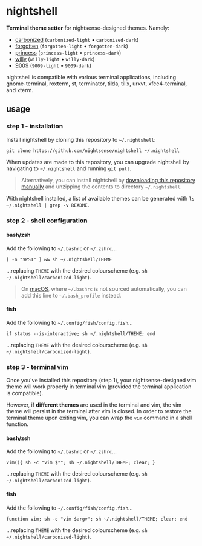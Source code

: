 # nightshell

**Terminal theme setter** for nightsense-designed themes. Namely:

- [carbonized](https://github.com/nightsense/carbonized) (`carbonized-light` • `carbonized-dark`)
- [forgotten](https://github.com/nightsense/forgotten) (`forgotten-light` • `forgotten-dark`)
- [princess](https://github.com/nightsense/princess) (`princess-light` • `princess-dark`)
- [willy](https://github.com/nightsense/willy) (`willy-light` • `willy-dark`)
- [9009](https://github.com/nightsense/9009) (`9009-light` • `9009-dark`)

nightshell is compatible with various terminal applications, including gnome-terminal, roxterm, st, terminator, tilda, tilix, urxvt, xfce4-terminal, and xterm.


## usage

### step 1 - installation

Install nightshell by cloning this repository to `~/.nightshell`:

```
git clone https://github.com/nightsense/nightshell ~/.nightshell
```

When updates are made to this repository, you can upgrade nightshell by navigating to `~/.nightshell` and running `git pull`.

> Alternatively, you can install nightshell by [downloading this repository manually](https://github.com/nightsense/nightshell/archive/master.zip) and unzipping the contents to directory `~/.nightshell`.

With nightshell installed, a list of available themes can be generated with `ls ~/.nightshell | grep -v README`.

### step 2 - shell configuration

#### bash/zsh

Add the following to `~/.bashrc` or `~/.zshrc`...

```
[ -n "$PS1" ] && sh ~/.nightshell/THEME
```

...replacing `THEME` with the desired colourscheme (e.g. `sh ~/.nightshell/carbonized-light`).

> On [macOS](http://hayne.net/MacDev/Notes/unixFAQ.html#shellStartup), where `~/.bashrc` is not sourced automatically, you can add this line to `~/.bash_profile` instead.

#### fish

Add the following to `~/.config/fish/config.fish`...

```
if status --is-interactive; sh ~/.nightshell/THEME; end
```

...replacing `THEME` with the desired colourscheme (e.g. `sh ~/.nightshell/carbonized-light`).

### step 3 - terminal vim

Once you've installed this repository (step 1), your nightsense-designed vim theme will work properly in terminal vim (provided the terminal application is compatible).

However, if **different themes** are used in the terminal and vim, the vim theme will persist in the terminal after vim is closed. In order to restore the terminal theme upon exiting vim, you can wrap the `vim` command in a shell function.

#### bash/zsh

Add the following to `~/.bashrc` or `~/.zshrc`...

```
vim(){ sh -c "vim $*"; sh ~/.nightshell/THEME; clear; }
```

...replacing `THEME` with the desired colourscheme (e.g. `sh ~/.nightshell/carbonized-light`).

#### fish

Add the following to `~/.config/fish/config.fish`...

```
function vim; sh -c "vim $argv"; sh ~/.nightshell/THEME; clear; end
```

...replacing `THEME` with the desired colourscheme (e.g. `sh ~/.nightshell/carbonized-light`).
